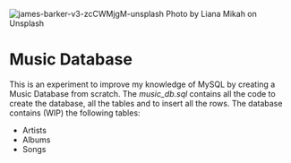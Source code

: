 ![james-barker-v3-zcCWMjgM-unsplash](https://images.unsplash.com/photo-1511389290465-d11bafd4c1df?ixid=MnwxMjA3fDB8MHxwaG90by1wYWdlfHx8fGVufDB8fHx8&ixlib=rb-1.2.1&auto=format&fit=crop&w=1470&q=80)
Photo by Liana Mikah on Unsplash

# Music Database

This is an experiment to improve my knowledge of MySQL by creating a Music Database from scratch.
The *music_db.sql* contains all the code to create the database, all the tables and to insert all the rows.
The database contains (WIP) the following tables:
- Artists
- Albums
- Songs
